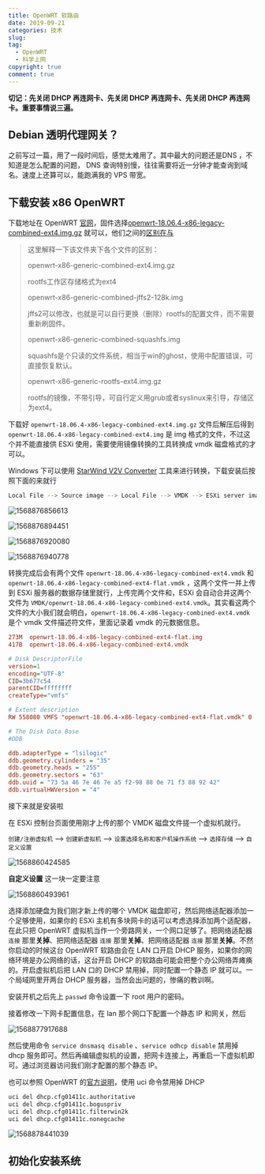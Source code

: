 ```yaml
---
title: OpenWRT 软路由
date: 2019-09-21
categories: 技术
slug:
tag:
  - OpenWRT
  - 科学上网
copyright: true
comment: true
---
```


**切记：先关闭 DHCP 再连网卡、先关闭 DHCP 再连网卡、先关闭 DHCP 再连网卡。重要事情说三遍。**

## Debian 透明代理网关？

之前写过一篇，用了一段时间后，感觉太难用了。其中最大的问题还是DNS ，不知道是怎么配置的问题， DNS 查询特别慢，往往需要将近一分钟才能查询到域名。速度上还算可以，能跑满我的 VPS 带宽。

## 下载安装 x86 OpenWRT

下载地址在 OpenWRT [官网](https://downloads.openwrt.org/releases/18.06.4/targets/x86/generic/)，固件选择[openwrt-18.06.4-x86-legacy-combined-ext4.img.gz](https://downloads.openwrt.org/releases/18.06.4/targets/x86/legacy/openwrt-18.06.4-x86-legacy-combined-ext4.img.gz) 就可以，他们之间的[区别在与](https://antkillerfarm.github.io/linux/2015/02/01/Openwrt.html)

> 这里解释一下该文件夹下各个文件的区别：
>
> openwrt-x86-generic-combined-ext4.img.gz
>
> rootfs工作区存储格式为ext4
>
> openwrt-x86-generic-combined-jffs2-128k.img
>
> jffs2可以修改，也就是可以自行更换（删除）rootfs的配置文件，而不需要重新刷固件。
>
> openwrt-x86-generic-combined-squashfs.img
>
> squashfs是个只读的文件系统，相当于win的ghost，使用中配置错误，可直接恢复默认。
>
> openwrt-x86-generic-rootfs-ext4.img.gz
>
> rootfs的镜像，不带引导，可自行定义用grub或者syslinux来引导，存储区为ext4。

下载好 `openwrt-18.06.4-x86-legacy-combined-ext4.img.gz` 文件后解压后得到 `openwrt-18.06.4-x86-legacy-combined-ext4.img` 是 img 格式的文件，不过这个并不能直接供 ESXi 使用，需要使用镜像转换的工具转换成 vmdk 磁盘格式的才可以。

Windows 下可以使用 [StarWind V2V Converter](https://www.starwindsoftware.com/starwind-v2v-converter) 工具来进行转换，下载安装后按照下面的来就行

```bash
Local File --> Source image --> Local File --> VMDK --> ESXi server image
```

![1568876856613](./img/1568876856613.png)

![1568876894451](./img/1568876894451.png)

![1568876920080](./img/1568876920080.png)

![1568876940778](./img/1568876940778.png)

转换完成后会有两个文件 `openwrt-18.06.4-x86-legacy-combined-ext4.vmdk` 和 `openwrt-18.06.4-x86-legacy-combined-ext4-flat.vmdk` ，这两个文件一并上传到 ESXi 服务器的数据存储里就行，上传完两个文件和，ESXi 会自动合并这两个文件为 `VMDK/openwrt-18.06.4-x86-legacy-combined-ext4.vmdk`。其实看这两个文件的大小我们就会明白，`openwrt-18.06.4-x86-legacy-combined-ext4.vmdk` 是个 vmdk 文件描述符文件，里面记录着 vmdk 的元数据信息。

```ini
273M  openwrt-18.06.4-x86-legacy-combined-ext4-flat.img
417B  openwrt-18.06.4-x86-legacy-combined-ext4.vmdk
```

```ini
# Disk DescriptorFile
version=1
encoding="UTF-8"
CID=3b677c54
parentCID=ffffffff
createType="vmfs"

# Extent description
RW 558080 VMFS "openwrt-18.06.4-x86-legacy-combined-ext4-flat.vmdk" 0

# The Disk Data Base
#DDB

ddb.adapterType = "lsilogic"
ddb.geometry.cylinders = "35"
ddb.geometry.heads = "255"
ddb.geometry.sectors = "63"
ddb.uuid = "73 5a 46 7e 46 7e a5 f2-98 88 0e 71 f3 88 92 42"
ddb.virtualHWVersion = "4"
```

接下来就是安装啦

在 ESXi 控制台页面使用刚才上传的那个 VMDK 磁盘文件搓一个虚拟机就行。

`创建/注册虚拟机` --> `创建新虚拟机` --> `设置选择名称和客户机操作系统` –-> `选择存储` --> `自定义设置`

![1568860424585](./img/1568860424585.png)

**自定义设置** 这一块一定要注意

![1568860493961](./img/1568860493961.png)

选择添加硬盘为我们刚才新上传的哪个 VMDK 磁盘即可，然后网络适配器添加一个足够使用，如果你的 ESXi 主机有多块网卡的话可以考虑选择添加两个适配器，在此只把 OpenWRT 虚拟机当作一个旁路网关，一个网口足够了。把网络适配器 `连接` 那里**关掉**、把网络适配器 `连接` 那里**关掉**、把网络适配器 `连接` 那里**关掉**。不然你启动的时候这台 OpenWRT 软路由会在 LAN 口开启 DHCP 服务，如果你的网络环境是办公网络的话，这台开启 DHCP 的软路由可能会把整个办公网络弄瘫痪的。开启虚拟机后把 LAN 口的 DHCP 禁用掉，同时配置一个静态 IP 就可以。一个局域网里开两台 DHCP 服务器，当然会出问题的，惨痛的教训啊。

安装开机之后先上 `passwd` 命令设置一下 root 用户的密码。

接着修改一下网卡配置信息，在 lan 那个网口下配置一个静态 IP 和网关，然后

![1568877917688](./img/1568877917688.png)

然后使用命令 `service dnsmasq disable` 、`service odhcp disable`  禁用掉 dhcp 服务即可。然后再编辑虚拟机的设置，把网卡连接上，再重启一下虚拟机即可。通过浏览器访问我们刚才配置的那个静态 IP。

也可以参照 OpenWRT 的[官方说明](https://openwrt.org/docs/guide-user/base-system/dhcp)，使用 uci 命令禁用掉 DHCP

```bash
uci del dhcp.cfg01411c.authoritative
uci del dhcp.cfg01411c.boguspriv
uci del dhcp.cfg01411c.filterwin2k
uci del dhcp.cfg01411c.nonegcache
```

![1568878441039](./img/1568878441039.png)

## 初始化安装系统

